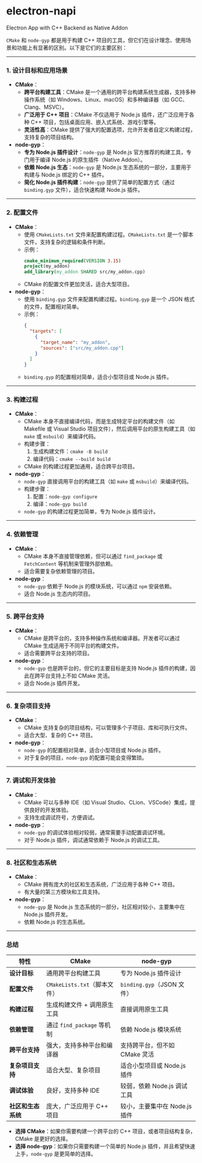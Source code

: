 # electron-napi
Electron App with C++ Backend as Native Addon

`CMake` 和 `node-gyp` 都是用于构建 C++ 项目的工具，但它们在设计理念、使用场景和功能上有显著的区别。以下是它们的主要区别：

---

### 1. **设计目标和应用场景**
   - **CMake**：
     - **跨平台构建工具**：CMake 是一个通用的跨平台构建系统生成器，支持多种操作系统（如 Windows、Linux、macOS）和多种编译器（如 GCC、Clang、MSVC）。
     - **广泛用于 C++ 项目**：CMake 不仅适用于 Node.js 插件，还广泛应用于各种 C++ 项目，包括桌面应用、嵌入式系统、游戏引擎等。
     - **灵活性高**：CMake 提供了强大的配置选项，允许开发者自定义构建过程，支持复杂的项目结构。
   - **node-gyp**：
     - **专为 Node.js 插件设计**：`node-gyp` 是 Node.js 官方推荐的构建工具，专门用于编译 Node.js 的原生插件（Native Addon）。
     - **依赖 Node.js 生态**：`node-gyp` 是 Node.js 生态系统的一部分，主要用于构建与 Node.js 绑定的 C++ 插件。
     - **简化 Node.js 插件构建**：`node-gyp` 提供了简单的配置方式（通过 `binding.gyp` 文件），适合快速构建 Node.js 插件。

---

### 2. **配置文件**
   - **CMake**：
     - 使用 `CMakeLists.txt` 文件来配置构建过程。`CMakeLists.txt` 是一个脚本文件，支持复杂的逻辑和条件判断。
     - 示例：
       ```cmake
       cmake_minimum_required(VERSION 3.15)
       project(my_addon)
       add_library(my_addon SHARED src/my_addon.cpp)
       ```
     - CMake 的配置文件更加灵活，适合大型项目。
   - **node-gyp**：
     - 使用 `binding.gyp` 文件来配置构建过程。`binding.gyp` 是一个 JSON 格式的文件，配置相对简单。
     - 示例：
       ```json
       {
         "targets": [
           {
             "target_name": "my_addon",
             "sources": ["src/my_addon.cpp"]
           }
         ]
       }
       ```
     - `binding.gyp` 的配置相对简单，适合小型项目或 Node.js 插件。

---

### 3. **构建过程**
   - **CMake**：
     - CMake 本身不直接编译代码，而是生成特定平台的构建文件（如 Makefile 或 Visual Studio 项目文件），然后调用平台的原生构建工具（如 `make` 或 `msbuild`）来编译代码。
     - 构建步骤：
       1. 生成构建文件：`cmake -B build`
       2. 编译代码：`cmake --build build`
     - CMake 的构建过程更加通用，适合跨平台项目。
   - **node-gyp**：
     - `node-gyp` 直接调用平台的构建工具（如 `make` 或 `msbuild`）来编译代码。
     - 构建步骤：
       1. 配置：`node-gyp configure`
       2. 编译：`node-gyp build`
     - `node-gyp` 的构建过程更加简单，专为 Node.js 插件设计。

---

### 4. **依赖管理**
   - **CMake**：
     - CMake 本身不直接管理依赖，但可以通过 `find_package` 或 `FetchContent` 等机制来管理外部依赖。
     - 适合需要复杂依赖管理的项目。
   - **node-gyp**：
     - `node-gyp` 依赖于 Node.js 的模块系统，可以通过 `npm` 安装依赖。
     - 适合 Node.js 生态内的项目。

---

### 5. **跨平台支持**
   - **CMake**：
     - CMake 是跨平台的，支持多种操作系统和编译器。开发者可以通过 CMake 生成适用于不同平台的构建文件。
     - 适合需要跨平台支持的项目。
   - **node-gyp**：
     - `node-gyp` 也是跨平台的，但它的主要目标是支持 Node.js 插件的构建，因此在跨平台支持上不如 CMake 灵活。
     - 适合 Node.js 插件开发。

---

### 6. **复杂项目支持**
   - **CMake**：
     - CMake 支持复杂的项目结构，可以管理多个子项目、库和可执行文件。
     - 适合大型、复杂的 C++ 项目。
   - **node-gyp**：
     - `node-gyp` 的配置相对简单，适合小型项目或 Node.js 插件。
     - 对于复杂的项目，`node-gyp` 的配置可能会变得繁琐。

---

### 7. **调试和开发体验**
   - **CMake**：
     - CMake 可以与多种 IDE（如 Visual Studio、CLion、VSCode）集成，提供良好的开发体验。
     - 支持生成调试符号，方便调试。
   - **node-gyp**：
     - `node-gyp` 的调试体验相对较弱，通常需要手动配置调试环境。
     - 对于 Node.js 插件，调试通常依赖于 Node.js 的调试工具。

---

### 8. **社区和生态系统**
   - **CMake**：
     - CMake 拥有庞大的社区和生态系统，广泛应用于各种 C++ 项目。
     - 有大量的第三方模块和工具支持。
   - **node-gyp**：
     - `node-gyp` 是 Node.js 生态系统的一部分，社区相对较小，主要集中在 Node.js 插件开发。
     - 依赖 Node.js 的生态系统。

---

### 总结

| 特性                | CMake                          | node-gyp                      |
|---------------------|--------------------------------|-------------------------------|
| **设计目标**         | 通用跨平台构建工具              | 专为 Node.js 插件设计          |
| **配置文件**         | `CMakeLists.txt`（脚本文件）    | `binding.gyp`（JSON 文件）     |
| **构建过程**         | 生成构建文件 + 调用原生工具     | 直接调用原生工具               |
| **依赖管理**         | 通过 `find_package` 等机制      | 依赖 Node.js 模块系统          |
| **跨平台支持**       | 强大，支持多种平台和编译器      | 支持跨平台，但不如 CMake 灵活  |
| **复杂项目支持**     | 适合大型、复杂项目              | 适合小型项目或 Node.js 插件    |
| **调试体验**         | 良好，支持多种 IDE              | 较弱，依赖 Node.js 调试工具    |
| **社区和生态系统**   | 庞大，广泛应用于 C++ 项目       | 较小，主要集中在 Node.js 插件  |

- **选择 CMake**：如果你需要构建一个跨平台的 C++ 项目，或者项目结构复杂，CMake 是更好的选择。
- **选择 node-gyp**：如果你只需要构建一个简单的 Node.js 插件，并且希望快速上手，`node-gyp` 是更简单的选择。
